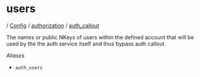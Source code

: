 # users

/ [Config](../../../README.md) / [authorization](../../README.md) / [auth_callout](../README.md) 

The names or public NKeys of users within the defined account
that will be used by the the auth service itself and thus bypass
auth callout.

*Aliases*
- `auth_users`


